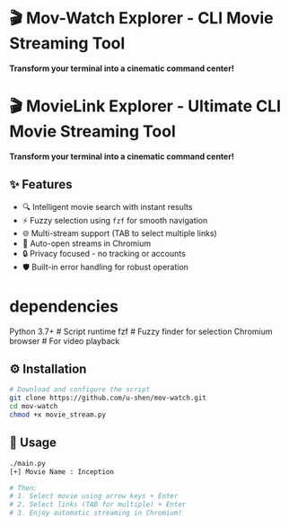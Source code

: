 # 🎬 Mov-Watch Explorer - CLI Movie Streaming Tool

**Transform your terminal into a cinematic command center!**

# 🎬 MovieLink Explorer - Ultimate CLI Movie Streaming Tool

**Transform your terminal into a cinematic command center!**

## ✨ Features

- 🔍 Intelligent movie search with instant results
- ⚡ Fuzzy selection using `fzf` for smooth navigation
- 🌐 Multi-stream support (TAB to select multiple links)
- 🚀 Auto-open streams in Chromium
- 🔒 Privacy focused - no tracking or accounts
- 🛡️ Built-in error handling for robust operation

# dependencies

Python 3.7+ # Script runtime
fzf # Fuzzy finder for selection
Chromium browser # For video playback

## ⚙️ Installation

```bash
# Download and configure the script
git clone https://github.com/u-shen/mov-watch.git
cd mov-watch
chmod +x movie_stream.py
```

## 🚀 Usage

```bash
./main.py
[+] Movie Name : Inception

# Then:
# 1. Select movie using arrow keys + Enter
# 2. Select links (TAB for multiple) + Enter
# 3. Enjoy automatic streaming in Chromium!
```
